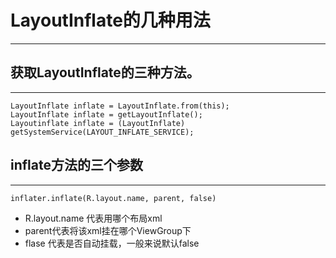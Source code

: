 # LayoutInflate的几种用法
***

## 获取LayoutInflate的三种方法。
***
```
LayoutInflate inflate = LayoutInflate.from(this);
LayoutInflate inflate = getLayoutInflate();
Layoutinflate inflate = (LayoutInflate) getSystemService(LAYOUT_INFLATE_SERVICE);
```

## inflate方法的三个参数
***
```
inflater.inflate(R.layout.name, parent, false)
```
* R.layout.name 代表用哪个布局xml
* parent代表将该xml挂在哪个ViewGroup下
* flase 代表是否自动挂载，一般来说默认false
